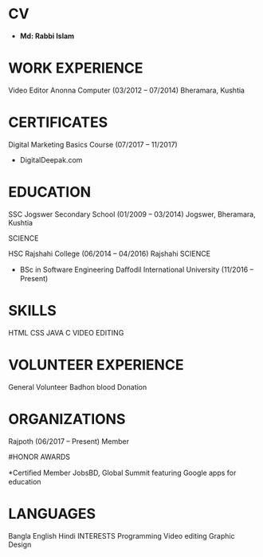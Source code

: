 # CV
* **Md: Rabbi Islam**

# WORK EXPERIENCE

Video Editor Anonna Computer (03/2012 – 07/2014)
Bheramara, Kushtia

# CERTIFICATES
Digital Marketing Basics Course (07/2017 – 11/2017) 
* DigitalDeepak.com

# EDUCATION

SSC Jogswer Secondary School (01/2009 – 03/2014)
Jogswer, Bheramara, Kushtia

SCIENCE

HSC Rajshahi College (06/2014 – 04/2016)
Rajshahi
SCIENCE

* BSc in Software Engineering Daﬀodil International University (11/2016 – Present)


# SKILLS

HTML
CSS
JAVA
C
VIDEO EDITING

# VOLUNTEER EXPERIENCE
General Volunteer Badhon blood Donation

# ORGANIZATIONS
Rajpoth (06/2017 – Present) Member


#HONOR AWARDS

*Certiﬁed Member JobsBD, Global Summit featuring Google apps for education


# LANGUAGES
Bangla
English
Hindi
INTERESTS
Programming Video editing Graphic Design
